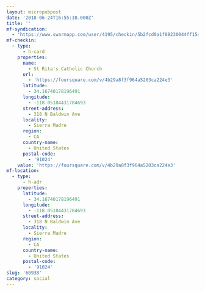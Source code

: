 ```yaml
---
layout: micropubpost
date: '2018-06-24T16:55:38.000Z'
title: ''
mf-syndication:
  - 'https://www.swarmapp.com/user/4195/checkin/5b2fcd0a1f08230044ff154c'
mf-checkin:
  - type:
      - h-card
    properties:
      name:
        - St Rita's Catholic Church
      url:
        - 'https://foursquare.com/v/4b29a8f3f964a5203ca224e3'
      latitude:
        - 34.16740178196491
      longitude:
        - -118.05184431784693
      street-address:
        - 318 N Baldwin Ave
      locality:
        - Sierra Madre
      region:
        - CA
      country-name:
        - United States
      postal-code:
        - '91024'
    value: 'https://foursquare.com/v/4b29a8f3f964a5203ca224e3'
mf-location:
  - type:
      - h-adr
    properties:
      latitude:
        - 34.16740178196491
      longitude:
        - -118.05184431784693
      street-address:
        - 318 N Baldwin Ave
      locality:
        - Sierra Madre
      region:
        - CA
      country-name:
        - United States
      postal-code:
        - '91024'
slug: '60938'
category: social
---
```

